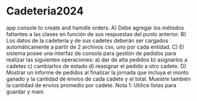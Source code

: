 # Cadeteria2024
app console to create and hamdle orders.
A) Debe agregar los métodos faltantes a las clases en función de sus respuestas del
punto anterior.
B) Los datos de la cadetería y de sus cadetes deberán ser cargados
automáticamente a partir de 2 archivos csv, uno por cada entidad.
C) El sistema posee una interfaz de consola para gestión de pedidos para realizar las
siguientes operaciones:
a) dar de alta pedidos
b) asignarlos a cadetes
c) cambiarlos de estado
d) reasignar el pedido a otro cadete.
D) Mostrar un informe de pedidos al finalizar la jornada que incluya el monto ganado
y la cantidad de envíos de cada cadete y el total. Muestre también la cantidad de
envíos promedio por cadete.
Nota 1: Utilice listas para guardar y mani